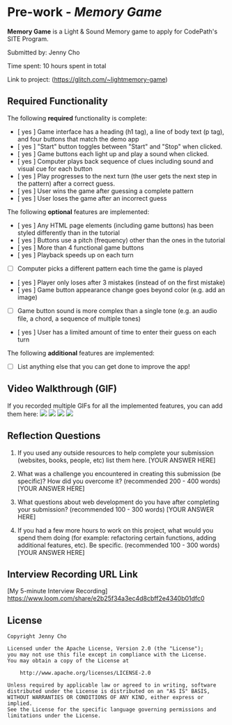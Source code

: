 # Pre-work - *Memory Game*

**Memory Game** is a Light & Sound Memory game to apply for CodePath's SITE Program. 

Submitted by: Jenny Cho

Time spent: 10 hours spent in total

Link to project: (https://glitch.com/~lightmemory-game)

## Required Functionality

The following **required** functionality is complete:

* [ yes ] Game interface has a heading (h1 tag), a line of body text (p tag), and four buttons that match the demo app
* [ yes ] "Start" button toggles between "Start" and "Stop" when clicked. 
* [ yes ] Game buttons each light up and play a sound when clicked. 
* [ yes ] Computer plays back sequence of clues including sound and visual cue for each button
* [ yes ] Play progresses to the next turn (the user gets the next step in the pattern) after a correct guess. 
* [ yes ] User wins the game after guessing a complete pattern
* [ yes ] User loses the game after an incorrect guess

The following **optional** features are implemented:

* [ yes ] Any HTML page elements (including game buttons) has been styled differently than in the tutorial
* [ yes ] Buttons use a pitch (frequency) other than the ones in the tutorial
* [ yes ] More than 4 functional game buttons
* [ yes ] Playback speeds up on each turn
* [ ] Computer picks a different pattern each time the game is played
* [ yes ] Player only loses after 3 mistakes (instead of on the first mistake)
* [ yes ] Game button appearance change goes beyond color (e.g. add an image)
* [ ] Game button sound is more complex than a single tone (e.g. an audio file, a chord, a sequence of multiple tones)
* [ yes ] User has a limited amount of time to enter their guess on each turn

The following **additional** features are implemented:

- [ ] List anything else that you can get done to improve the app!

## Video Walkthrough (GIF)

If you recorded multiple GIFs for all the implemented features, you can add them here:
![](gif1-link-here)
![](gif2-link-here)
![](gif3-link-here)
![](gif4-link-here)

## Reflection Questions
1. If you used any outside resources to help complete your submission (websites, books, people, etc) list them here. 
[YOUR ANSWER HERE]

2. What was a challenge you encountered in creating this submission (be specific)? How did you overcome it? (recommended 200 - 400 words) 
[YOUR ANSWER HERE]

3. What questions about web development do you have after completing your submission? (recommended 100 - 300 words) 
[YOUR ANSWER HERE]

4. If you had a few more hours to work on this project, what would you spend them doing (for example: refactoring certain functions, adding additional features, etc). Be specific. (recommended 100 - 300 words) 
[YOUR ANSWER HERE]



## Interview Recording URL Link

[My 5-minute Interview Recording] https://www.loom.com/share/e2b25f34a3ec4d8cbff2e4340b01dfc0


## License

    Copyright Jenny Cho

    Licensed under the Apache License, Version 2.0 (the "License");
    you may not use this file except in compliance with the License.
    You may obtain a copy of the License at

        http://www.apache.org/licenses/LICENSE-2.0

    Unless required by applicable law or agreed to in writing, software
    distributed under the License is distributed on an "AS IS" BASIS,
    WITHOUT WARRANTIES OR CONDITIONS OF ANY KIND, either express or implied.
    See the License for the specific language governing permissions and
    limitations under the License.

